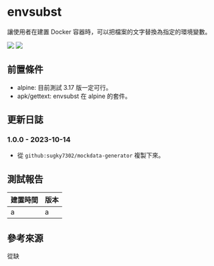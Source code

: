 # envsubst
讓使用者在建置 Docker 容器時，可以把檔案的文字替換為指定的環境變數。

<img src="https://img.shields.io/static/v1?label=build&message=pass&color=brightgreen"/>
<img src="https://img.shields.io/static/v1?label=updated&message=2023/10/14&color=blue"/>

## 前置條件
- alpine: 目前測試 3.17 版一定可行。
- apk/gettext: envsubst 在 alpine 的套件。

## 更新日誌
### 1.0.0 - 2023-10-14
- 從 `github:sugky7302/mockdata-generator` 複製下來。

## 測試報告
| 建置時間 | 版本 |
|-|-|
|a|a|

## 參考來源
從缺
